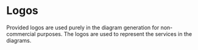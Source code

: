 # Logos

Provided logos are used purely in the diagram generation for non-commercial purposes. The logos are used to represent the services in the diagrams.